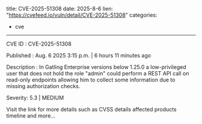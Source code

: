  
title: CVE-2025-51308
date: 2025-8-6
lien: "https://cvefeed.io/vuln/detail/CVE-2025-51308"
categories:
  - cve
---

CVE ID : CVE-2025-51308

Published :  Aug. 6
2025
3:15 p.m. | 6 hours
11 minutes ago

Description : In Gatling Enterprise versions below 1.25.0
a low-privileged user that does not hold the role "admin" could perform a REST API call on read-only endpoints
allowing him to collect some information
due to missing authorization checks.

Severity: 5.3 | MEDIUM

Visit the link for more details
such as CVSS details
affected products
timeline
and more...
